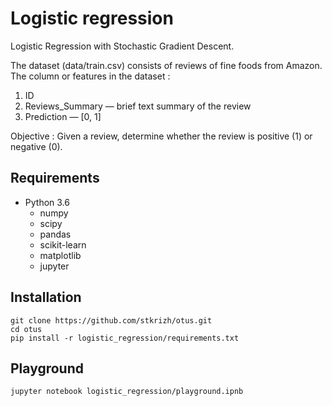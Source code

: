 # Logistic regression
Logistic Regression with Stochastic Gradient Descent.

The dataset (data/train.csv) consists of 
reviews of fine foods from Amazon. The column or features in the dataset :
1. ID
2. Reviews_Summary — brief text summary of the review
3. Prediction — [0, 1]

Objective : Given a review, determine whether the review is positive (1) or negative (0).

## **Requirements**
* Python 3.6
  - numpy
  - scipy
  - pandas
  - scikit-learn
  - matplotlib
  - jupyter

## **Installation**
```
git clone https://github.com/stkrizh/otus.git
cd otus
pip install -r logistic_regression/requirements.txt
```

## **Playground**
```
jupyter notebook logistic_regression/playground.ipnb
```
